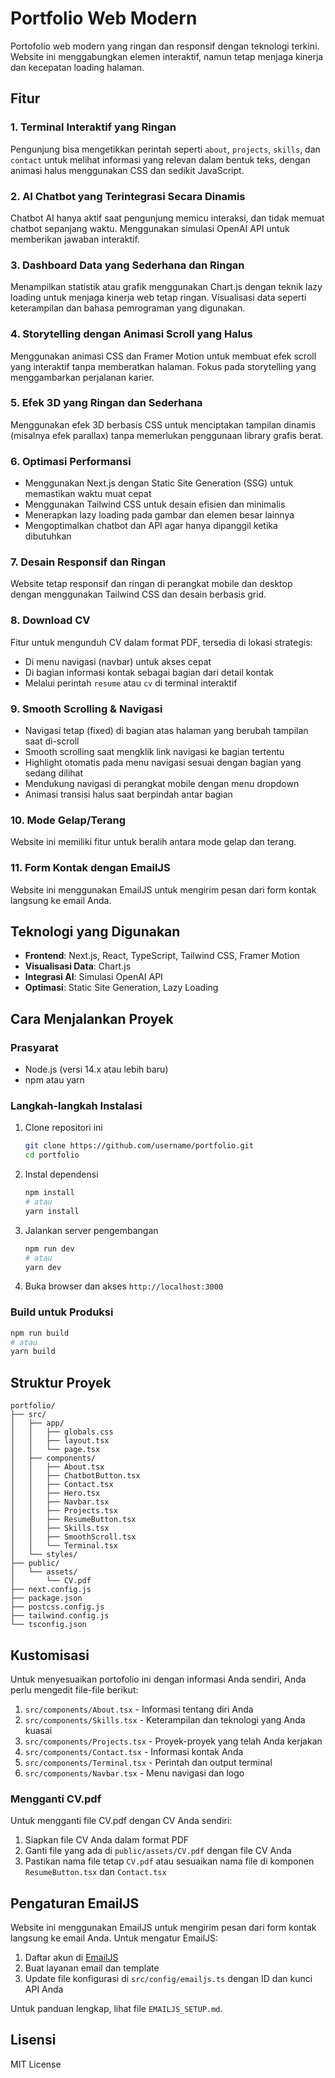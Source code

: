 # Portfolio Web Modern

Portofolio web modern yang ringan dan responsif dengan teknologi terkini. Website ini menggabungkan elemen interaktif, namun tetap menjaga kinerja dan kecepatan loading halaman.

## Fitur

### 1. Terminal Interaktif yang Ringan
Pengunjung bisa mengetikkan perintah seperti `about`, `projects`, `skills`, dan `contact` untuk melihat informasi yang relevan dalam bentuk teks, dengan animasi halus menggunakan CSS dan sedikit JavaScript.

### 2. AI Chatbot yang Terintegrasi Secara Dinamis
Chatbot AI hanya aktif saat pengunjung memicu interaksi, dan tidak memuat chatbot sepanjang waktu. Menggunakan simulasi OpenAI API untuk memberikan jawaban interaktif.

### 3. Dashboard Data yang Sederhana dan Ringan
Menampilkan statistik atau grafik menggunakan Chart.js dengan teknik lazy loading untuk menjaga kinerja web tetap ringan. Visualisasi data seperti keterampilan dan bahasa pemrograman yang digunakan.

### 4. Storytelling dengan Animasi Scroll yang Halus
Menggunakan animasi CSS dan Framer Motion untuk membuat efek scroll yang interaktif tanpa memberatkan halaman. Fokus pada storytelling yang menggambarkan perjalanan karier.

### 5. Efek 3D yang Ringan dan Sederhana
Menggunakan efek 3D berbasis CSS untuk menciptakan tampilan dinamis (misalnya efek parallax) tanpa memerlukan penggunaan library grafis berat.

### 6. Optimasi Performansi
- Menggunakan Next.js dengan Static Site Generation (SSG) untuk memastikan waktu muat cepat
- Menggunakan Tailwind CSS untuk desain efisien dan minimalis
- Menerapkan lazy loading pada gambar dan elemen besar lainnya
- Mengoptimalkan chatbot dan API agar hanya dipanggil ketika dibutuhkan

### 7. Desain Responsif dan Ringan
Website tetap responsif dan ringan di perangkat mobile dan desktop dengan menggunakan Tailwind CSS dan desain berbasis grid.

### 8. Download CV
Fitur untuk mengunduh CV dalam format PDF, tersedia di lokasi strategis:
- Di menu navigasi (navbar) untuk akses cepat
- Di bagian informasi kontak sebagai bagian dari detail kontak
- Melalui perintah `resume` atau `cv` di terminal interaktif

### 9. Smooth Scrolling & Navigasi
- Navigasi tetap (fixed) di bagian atas halaman yang berubah tampilan saat di-scroll
- Smooth scrolling saat mengklik link navigasi ke bagian tertentu
- Highlight otomatis pada menu navigasi sesuai dengan bagian yang sedang dilihat
- Mendukung navigasi di perangkat mobile dengan menu dropdown
- Animasi transisi halus saat berpindah antar bagian

### 10. Mode Gelap/Terang
Website ini memiliki fitur untuk beralih antara mode gelap dan terang.

### 11. Form Kontak dengan EmailJS
Website ini menggunakan EmailJS untuk mengirim pesan dari form kontak langsung ke email Anda.

## Teknologi yang Digunakan

- **Frontend**: Next.js, React, TypeScript, Tailwind CSS, Framer Motion
- **Visualisasi Data**: Chart.js
- **Integrasi AI**: Simulasi OpenAI API
- **Optimasi**: Static Site Generation, Lazy Loading

## Cara Menjalankan Proyek

### Prasyarat
- Node.js (versi 14.x atau lebih baru)
- npm atau yarn

### Langkah-langkah Instalasi

1. Clone repositori ini
   ```bash
   git clone https://github.com/username/portfolio.git
   cd portfolio
   ```

2. Instal dependensi
   ```bash
   npm install
   # atau
   yarn install
   ```

3. Jalankan server pengembangan
   ```bash
   npm run dev
   # atau
   yarn dev
   ```

4. Buka browser dan akses `http://localhost:3000`

### Build untuk Produksi

```bash
npm run build
# atau
yarn build
```

## Struktur Proyek

```
portfolio/
├── src/
│   ├── app/
│   │   ├── globals.css
│   │   ├── layout.tsx
│   │   └── page.tsx
│   ├── components/
│   │   ├── About.tsx
│   │   ├── ChatbotButton.tsx
│   │   ├── Contact.tsx
│   │   ├── Hero.tsx
│   │   ├── Navbar.tsx
│   │   ├── Projects.tsx
│   │   ├── ResumeButton.tsx
│   │   ├── Skills.tsx
│   │   ├── SmoothScroll.tsx
│   │   └── Terminal.tsx
│   └── styles/
├── public/
│   └── assets/
│       └── CV.pdf
├── next.config.js
├── package.json
├── postcss.config.js
├── tailwind.config.js
└── tsconfig.json
```

## Kustomisasi

Untuk menyesuaikan portofolio ini dengan informasi Anda sendiri, Anda perlu mengedit file-file berikut:

1. `src/components/About.tsx` - Informasi tentang diri Anda
2. `src/components/Skills.tsx` - Keterampilan dan teknologi yang Anda kuasai
3. `src/components/Projects.tsx` - Proyek-proyek yang telah Anda kerjakan
4. `src/components/Contact.tsx` - Informasi kontak Anda
5. `src/components/Terminal.tsx` - Perintah dan output terminal
6. `src/components/Navbar.tsx` - Menu navigasi dan logo

### Mengganti CV.pdf

Untuk mengganti file CV.pdf dengan CV Anda sendiri:

1. Siapkan file CV Anda dalam format PDF
2. Ganti file yang ada di `public/assets/CV.pdf` dengan file CV Anda
3. Pastikan nama file tetap `CV.pdf` atau sesuaikan nama file di komponen `ResumeButton.tsx` dan `Contact.tsx`

## Pengaturan EmailJS

Website ini menggunakan EmailJS untuk mengirim pesan dari form kontak langsung ke email Anda. Untuk mengatur EmailJS:

1. Daftar akun di [EmailJS](https://www.emailjs.com/)
2. Buat layanan email dan template
3. Update file konfigurasi di `src/config/emailjs.ts` dengan ID dan kunci API Anda

Untuk panduan lengkap, lihat file `EMAILJS_SETUP.md`.

## Lisensi

MIT License 
